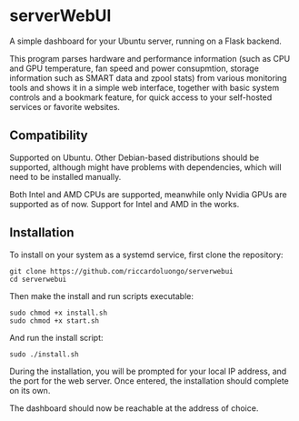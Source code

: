 # serverWebUI
A simple dashboard for your Ubuntu server, running on a Flask backend.

This program parses hardware and performance information (such as CPU and GPU temperature, fan speed and power consupmtion, storage information such as SMART data and zpool stats) from various monitoring tools and shows it in a simple web interface, together with basic system controls and a bookmark feature, for quick access to your self-hosted services or favorite websites.

## Compatibility
Supported on Ubuntu. Other Debian-based distributions should be supported, although might have problems with dependencies, which will need to be installed manually.

Both Intel and AMD CPUs are supported, meanwhile only Nvidia GPUs are supported as of now. Support for Intel and AMD in the works.

## Installation
To install on your system as a systemd service, first clone the repository: 

```
git clone https://github.com/riccardoluongo/serverwebui
cd serverwebui
```

Then make the install and run scripts executable:
```
sudo chmod +x install.sh
sudo chmod +x start.sh
```

And run the install script:
```
sudo ./install.sh
```
During the installation, you will be prompted for your local IP address, and the port for the web server. Once entered, the installation should complete on its own.

The dashboard should now be reachable at the address of choice.
